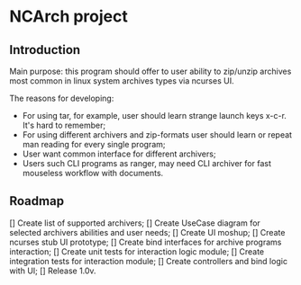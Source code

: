 # NCArch project

## Introduction

Main purpose: this program should offer to user ability to zip/unzip archives most common in linux system archives types via ncurses UI.

The reasons for developing:
- For using tar, for example, user should learn strange launch keys x-c-r. It's hard to remember;
- For using different archivers and zip-formats user should learn or repeat man reading for every single program;
- User want common interface for different archivers;
- Users such CLI programs as ranger, may need CLI archiver for fast mouseless workflow with documents.

## Roadmap

[] Create list of supported archivers;
[] Create UseCase diagram for selected archivers abilities and user needs;
[] Create UI moshup;
[] Create ncurses stub UI prototype;
[] Create bind interfaces for archive programs interaction;
[] Create unit tests for interaction logic module;
[] Create integration tests for interaction module;
[] Create controllers and bind logic with UI;
[] Release 1.0v.
